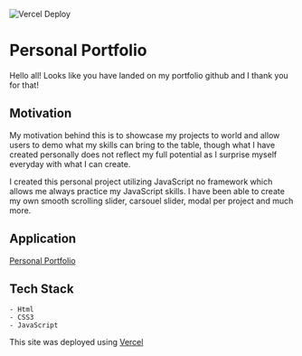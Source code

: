 ![Vercel Deploy](https://deploy-badge.vercel.app/vercel/ele-t3)

# Personal Portfolio

Hello all! Looks like you have landed on my portfolio github and I thank you for that!

## Motivation

My motivation behind this is to showcase my projects to world and allow users to demo what my skills can bring to the table, though what I have created personally does not reflect my full potential as I surprise myself everyday with what I can create.

I created this personal project utilizing JavaScript no framework which allows me always practice my JavaScript skills. I have been able to create my own smooth scrolling slider, carsouel slider, modal per project and much more.

## Application

[Personal Portfolio](https://alfredo-dev.vercel.app/)

## Tech Stack

    - Html
    - CSS3
    - JavaScript

This site was deployed using [Vercel](https://vercel.com/)
